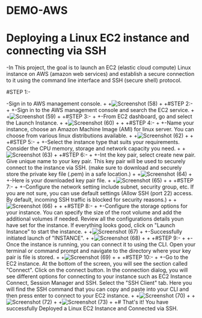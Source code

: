 # DEMO-AWS
# Deploying a Linux EC2 instance and connecting via SSH

-In This project, the goal is to launch an EC2 (elastic cloud compute) Linux instance on AWS (amazon web services) and establish a secure connection to it using the command line interface and SSH (secure shell) protocol.

#STEP 1:-

-Sign in to AWS management console.
+
+![Screenshot (58)](https://github.com/user-attachments/assets/aa7bfa3c-547c-48c1-a146-f7f79249df0f)
+
+#STEP 2:-
+
+-Sign in to the AWS management console and search the EC2 service.
+
+![Screenshot (59)](https://github.com/user-attachments/assets/ae65c904-ab4f-4c80-ad05-a97a93d37935)
+
+#STEP 3:-
+
+-From EC2 dashboard, go and select the Launch Instance.
+
+![Screenshot (60)](https://github.com/user-attachments/assets/788af95a-1432-4960-b9ff-3e418ca38427)
+
+
+#STEP 4:-
+
+-Name your instance, choose an Amazon Machine Image (AMI) for linux server. You can choose from various linux distributions available.
+
+![Screenshot (62)](https://github.com/user-attachments/assets/1a0179ba-94bc-4756-b6fb-8160e27d52e1)
+
+
+#STEP 5:- 
+
+-Select the instance type that suits your requirements. Consider the CPU memory, storage and network capacity you need.
+
+![Screenshot (63)](https://github.com/user-attachments/assets/11ed0e57-93ab-45d0-9bd9-a2fcba246062)
+
+#STEP 6:- 
+
+-Int the key pair, select create new pair. Give unique name to your key pair. This key pair will be used to securely connect to the instance via SSH. (make sure to download and securely store the private key file (.pem) in a safe location.)
+
+![Screenshot (64)](https://github.com/user-attachments/assets/249ec777-f3d9-422a-89aa-1a27bebe4f78)
+
+-Here is your downloaded key pair file.
+
+![Screenshot (65)](https://github.com/user-attachments/assets/920c9d9a-09cf-4663-ad19-8b858c1e6d3c)
+
+
+#STEP 7:-
+
+-Configure the network setting include subnet, security group, etc. If you are not sure, you can use default settings (Allow SSH (port 22) access. By default, incoming SSH traffic is blocked for security reasons.)
+
+![Screenshot (66)](https://github.com/user-attachments/assets/7817d4cf-9535-4d84-8102-092584b02e91)
+
+
+#STEP 8:-
+
+-Configure the storage options for your instance. You can specify the size of the root volume and add the additional volumes if needed. Review all the configurations details youn have set for the instance. If everything looks good, click on "Launch Instance" to start the instance.
+
+![Screenshot (67)](https://github.com/user-attachments/assets/701cb6bc-4426-47a9-9262-cf9f9ff5d902)
+
+-Successfully initiated launch of "INSTANCE".
+
+![Screenshot (68)](https://github.com/user-attachments/assets/ee5cd684-c580-46a7-a56a-6f9373abaaed)
+
+
+#STEP 9:-
+
+-Once the instance is running, you can connect it to using the CLI. Open your terminal or command prompt and navigate to the directory where your key pair is file is stored.
+
+![Screenshot (69)](https://github.com/user-attachments/assets/cdf3f8ef-97ad-4291-ab85-2dd37ef4b874)
+
+
+#STEP 10:-
+
+-Go to the EC2 instance. At the bottom of the screen, you will see the section called "Connect". Click on the connect button. In the connection dialog, you will see different options for connecting to your instance such as EC2 Instance Connect, Session Manager and SSH. Select the "SSH Client" tab. Here you will find the SSH command that you can copy and paste into your CLI and then press enter to connect to your EC2 instance.
+
+![Screenshot (70)](https://github.com/user-attachments/assets/ef19eed7-0fb1-4c2b-ad2f-b854030efa97)
+
+![Screenshot (72)](https://github.com/user-attachments/assets/3b4e6e86-9461-4f47-aae0-3ce5ed80925b)
+
+![Screenshot (73)](https://github.com/user-attachments/assets/79ecc240-1ce9-43e5-bb4e-e524aebec5af)
+
+# That's it! You have successfully Deployed a Linux EC2 Instance and Connected via SSH.
